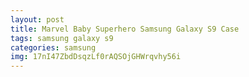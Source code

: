 ```yaml
---
layout: post
title: Marvel Baby Superhero Samsung Galaxy S9 Case
tags: samsung galaxy s9
categories: samsung
img: 17nI47ZbdDsqzLf0rAQSOjGHWrqvhy56i
---
```

